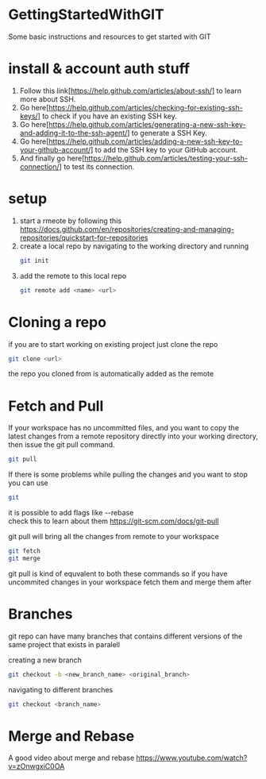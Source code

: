 # GettingStartedWithGIT
Some basic instructions and resources to get started with GIT

# install & account auth stuff
1. Follow this link[https://help.github.com/articles/about-ssh/] to learn more about SSH.
2. Go here[https://help.github.com/articles/checking-for-existing-ssh-keys/] to check if you have an existing SSH key.
3. Go here[https://help.github.com/articles/generating-a-new-ssh-key-and-adding-it-to-the-ssh-agent/] to generate a SSH Key.
4. Go here[https://help.github.com/articles/adding-a-new-ssh-key-to-your-github-account/] to add the SSH key to your GitHub account.
5. And finally go here[https://help.github.com/articles/testing-your-ssh-connection/] to test its connection.


# setup
1. start a rmeote by following this https://docs.github.com/en/repositories/creating-and-managing-repositories/quickstart-for-repositories
2. create a local repo by navigating to the working directory and running
   ```bash
   git init
   ```
3. add the remote to this local repo
   ```bash
   git remote add <name> <url>
   ```
# Cloning a repo
if you are to start working on existing project just clone the repo
```bash
git clone <url>
```
the repo you cloned from is automatically added as the remote 
# Fetch and Pull
If your workspace has no uncommitted files, and you want to copy the latest changes from a remote repository directly into your working directory, then issue the git pull command.
```bash
git pull
```
If there is some problems while pulling the changes and you want to stop you can use 
```bash
git 
```

it is possible to add flags like --rebase  
check this to learn about them 
https://git-scm.com/docs/git-pull


git pull will bring all the changes from remote to your workspace
```bash
git fetch
git merge
```
git pull is kind of equvalent to both these commands so if you have uncommited changes in your workspace fetch them and merge them after

# Branches
git repo can have many branches that contains different versions of the same project that exists in paralell

creating a new branch
```bash
git checkout -b <new_branch_name> <original_branch> 
```
navigating to different branches
```bash
git checkout <branch_name>
```

# Merge and Rebase
A good video about merge and rebase
https://www.youtube.com/watch?v=zOnwgxiC0OA



